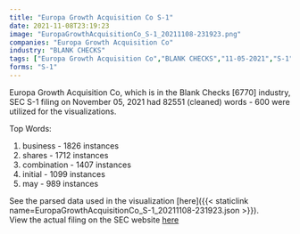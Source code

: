 ```yaml
---
title: "Europa Growth Acquisition Co S-1"
date: 2021-11-08T23:19:23
image: "EuropaGrowthAcquisitionCo_S-1_20211108-231923.png"
companies: "Europa Growth Acquisition Co"
industry: "BLANK CHECKS"
tags: ["Europa Growth Acquisition Co","BLANK CHECKS","11-05-2021","S-1"]
forms: "S-1"
---
```

Europa Growth Acquisition Co, which is in the Blank Checks [6770] industry, SEC S-1 filing on November 05, 2021 had 82551 (cleaned) words - 600 were utilized for the visualizations.

Top Words:
1. business - 1826 instances
2. shares - 1712 instances
3. combination - 1407 instances
4. initial - 1099 instances
5. may - 989 instances


See the parsed data used in the visualization [here]({{< staticlink name=EuropaGrowthAcquisitionCo_S-1_20211108-231923.json >}}).  
View the actual filing on the SEC website [here](https://www.sec.gov/Archives/edgar/data/1851366/0001193125-21-321779.txt)